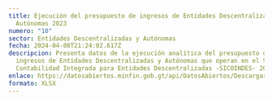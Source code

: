 ```yaml
---
title: Ejecución del presupuesto de ingresos de Entidades Descentralizadas y
  Autónomas 2023
numero: "10"
sector: Entidades Descentralizadas y Autónomas
fecha: 2024-04-08T21:24:02.617Z
descripcion: Presenta datos de la ejecución analítica del presupuesto de
  ingresos de Entidades Descentralizadas y Autónomas que operan en el Sistema de
  Contabilidad Integrada para Entidades Descentralizadas -SICOINDES- 2023.
enlace: https://datosabiertos.minfin.gob.gt/api/DatosAbiertos/Descargar/ejecucion-presupuestaria-2023/e3f0ec71-3bf6-486a-882d-a16973012f24.xlsx
formato: XLSX
---
```

